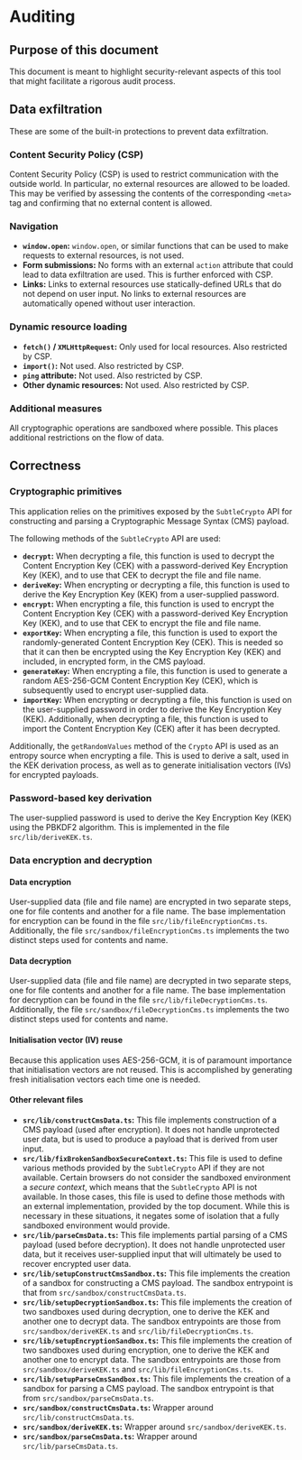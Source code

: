 # Auditing

## Purpose of this document

This document is meant to highlight security-relevant aspects of this tool that
might facilitate a rigorous audit process.

## Data exfiltration

These are some of the built-in protections to prevent data exfiltration.

### Content Security Policy (CSP)

Content Security Policy (CSP) is used to restrict communication with the outside
world. In particular, no external resources are allowed to be loaded. This may
be verified by assessing the contents of the corresponding `<meta>` tag and
confirming that no external content is allowed.

### Navigation

-   **`window.open`:** `window.open`, or similar functions that can be used to
    make requests to external resources, is not used.
-   **Form submissions:** No forms with an external `action` attribute that
    could lead to data exfiltration are used. This is further enforced with CSP.
-   **Links:** Links to external resources use statically-defined URLs that do
    not depend on user input. No links to external resources are
    automatically opened without user interaction.

### Dynamic resource loading

-   **`fetch()` / `XMLHttpRequest`:** Only used for local resources. Also
    restricted by CSP.
-   **`import()`:** Not used. Also restricted by CSP.
-   **`ping` attribute:** Not used. Also restricted by CSP.
-   **Other dynamic resources:** Not used. Also restricted by CSP.

### Additional measures

All cryptographic operations are sandboxed where possible. This places
additional restrictions on the flow of data.

## Correctness

### Cryptographic primitives

This application relies on the primitives exposed by the `SubtleCrypto` API for
constructing and parsing a Cryptographic Message Syntax (CMS) payload.

The following methods of the `SubtleCrypto` API are used:

-   **`decrypt`:** When decrypting a file, this function is used to decrypt the
    Content Encryption Key (CEK) with a password-derived Key Encryption Key (KEK),
    and to use that CEK to decrypt the file and file name.
-   **`deriveKey`:** When encrypting or decrypting a file, this function is used
    to derive the Key Encryption Key (KEK) from a user-supplied password.
-   **`encrypt`:** When encrypting a file, this function is used to encrypt the
    Content Encryption Key (CEK) with a password-derived Key Encryption Key (KEK),
    and to use that CEK to encrypt the file and file name.
-   **`exportKey`:** When encrypting a file, this function is used to export the
    randomly-generated Content Encryption Key (CEK). This is needed so that it can
    then be encrypted using the Key Encryption Key (KEK) and included, in
    encrypted form, in the CMS payload.
-   **`generateKey`:** When encrypting a file, this function is used to generate
    a random AES-256-GCM Content Encryption Key (CEK), which is subsequently used
    to encrypt user-supplied data.
-   **`importKey`:** When encrypting or decrypting a file, this function is used
    on the user-supplied password in order to derive the Key Encryption Key (KEK).
    Additionally, when decrypting a file, this function is used to import the
    Content Encryption Key (CEK) after it has been decrypted.

Additionally, the `getRandomValues` method of the `Crypto` API is used as an
entropy source when encrypting a file. This is used to derive a salt, used in
the KEK derivation process, as well as to generate initialisation vectors (IVs)
for encrypted payloads.

### Password-based key derivation

The user-supplied password is used to derive the Key Encryption Key (KEK) using
the PBKDF2 algorithm. This is implemented in the file `src/lib/deriveKEK.ts`.

### Data encryption and decryption

#### Data encryption

User-supplied data (file and file name) are encrypted in two separate steps, one
for file contents and another for a file name. The base implementation for
encryption can be found in the file `src/lib/fileEncryptionCms.ts`. Additionally,
the file `src/sandbox/fileEncryptionCms.ts` implements the two distinct steps
used for contents and name.

#### Data decryption

User-supplied data (file and file name) are decrypted in two separate steps, one
for file contents and another for a file name. The base implementation for
decryption can be found in the file `src/lib/fileDecryptionCms.ts`. Additionally,
the file `src/sandbox/fileDecryptionCms.ts` implements the two distinct steps
used for contents and name.

#### Initialisation vector (IV) reuse

Because this application uses AES-256-GCM, it is of paramount importance that
initialisation vectors are not reused. This is accomplished by generating fresh
initialisation vectors each time one is needed.

#### Other relevant files

-   **`src/lib/constructCmsData.ts`:** This file implements construction of a
    CMS payload (used after encryption). It does not handle unprotected user data,
    but is used to produce a payload that is derived from user input.
-   **`src/lib/fixBrokenSandboxSecureContext.ts`:** This file is used to define
    various methods provided by the `SubtleCrypto` API if they are not available.
    Certain browsers do not consider the sandboxed environment a _secure context_,
    which means that the `SubtleCrypto` API is not available. In those cases, this
    file is used to define those methods with an external implementation, provided
    by the top document. While this is necessary in these situations, it negates
    some of isolation that a fully sandboxed environment would provide.
-   **`src/lib/parseCmsData.ts`:** This file implements partial parsing of a CMS
    payload (used before decryption). It does not handle unprotected user data,
    but it receives user-supplied input that will ultimately be used to recover
    encrypted user data.
-   **`src/lib/setupConstructCmsSandbox.ts`:** This file implements the creation
    of a sandbox for constructing a CMS payload. The sandbox entrypoint is that
    from `src/sandbox/constructCmsData.ts`.
-   **`src/lib/setupDecryptionSandbox.ts`:** This file implements the creation of
    two sandboxes used during decryption, one to derive the KEK and another one to
    decrypt data. The sandbox entrypoints are those from
    `src/sandbox/deriveKEK.ts` and `src/lib/fileDecryptionCms.ts`.
-   **`src/lib/setupEncryptionSandbox.ts`:** This file implements the creation of
    two sandboxes used during encryption, one to derive the KEK and another one to
    encrypt data. The sandbox entrypoints are those from
    `src/sandbox/deriveKEK.ts` and `src/lib/fileEncryptionCms.ts`.
-   **`src/lib/setupParseCmsSandbox.ts`:** This file implements the creation
    of a sandbox for parsing a CMS payload. The sandbox entrypoint is that
    from `src/sandbox/parseCmsData.ts`.
-   **`src/sandbox/constructCmsData.ts`:** Wrapper around
    `src/lib/constructCmsData.ts`.
-   **`src/sandbox/deriveKEK.ts`:** Wrapper around `src/sandbox/deriveKEK.ts`.
-   **`src/sandbox/parseCmsData.ts`:** Wrapper around `src/lib/parseCmsData.ts`.
